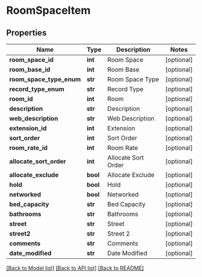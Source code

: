 # RoomSpaceItem

## Properties
Name | Type | Description | Notes
------------ | ------------- | ------------- | -------------
**room_space_id** | **int** | Room Space | [optional] 
**room_base_id** | **int** | Room Base | [optional] 
**room_space_type_enum** | **str** | Room Space Type | [optional] 
**record_type_enum** | **str** | Record Type | [optional] 
**room_id** | **int** | Room | [optional] 
**description** | **str** | Description | [optional] 
**web_description** | **str** | Web Description | [optional] 
**extension_id** | **int** | Extension | [optional] 
**sort_order** | **int** | Sort Order | [optional] 
**room_rate_id** | **int** | Room Rate | [optional] 
**allocate_sort_order** | **int** | Allocate Sort Order | [optional] 
**allocate_exclude** | **bool** | Allocate Exclude | [optional] 
**hold** | **bool** | Hold | [optional] 
**networked** | **bool** | Networked | [optional] 
**bed_capacity** | **str** | Bed Capacity | [optional] 
**bathrooms** | **str** | Bathrooms | [optional] 
**street** | **str** | Street | [optional] 
**street2** | **str** | Street 2 | [optional] 
**comments** | **str** | Comments | [optional] 
**date_modified** | **str** | Date Modified | [optional] 

[[Back to Model list]](../README.md#documentation-for-models) [[Back to API list]](../README.md#documentation-for-api-endpoints) [[Back to README]](../README.md)


